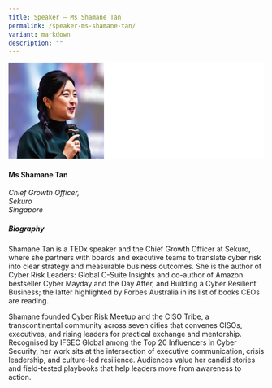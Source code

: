 ```yaml
---
title: Speaker – Ms Shamane Tan
permalink: /speaker-ms-shamane-tan/
variant: markdown
description: ""
---
```

![](/images/2025%20speakers/Shamane_Tan.png)
#### **Ms Shamane Tan**

*Chief Growth Officer, <br> Sekuro<br>Singapore*

##### **Biography**
Shamane Tan is a TEDx speaker and the Chief Growth Officer at Sekuro, where she partners with boards and executive teams to translate cyber risk into clear strategy and measurable business outcomes. She is the author of Cyber Risk Leaders: Global C-Suite Insights and co-author of Amazon bestseller Cyber Mayday and the Day After, and Building a Cyber Resilient Business; the latter highlighted by Forbes Australia in its list of books CEOs are reading. 

Shamane founded Cyber Risk Meetup and the CISO Tribe, a transcontinental community across seven cities that convenes CISOs, executives, and rising leaders for practical exchange and mentorship. Recognised by IFSEC Global among the Top 20 Influencers in Cyber Security, her work sits at the intersection of executive communication, crisis leadership, and culture-led resilience. Audiences value her candid stories and field-tested playbooks that help leaders move from awareness to action.